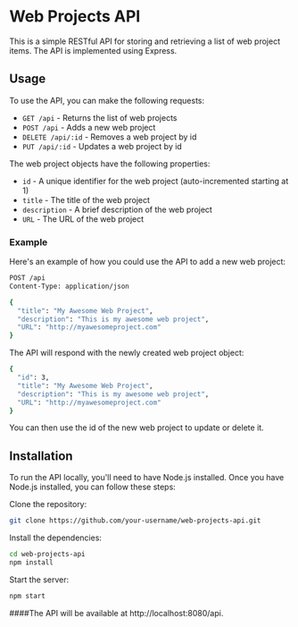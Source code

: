 # Web Projects API

This is a simple RESTful API for storing and retrieving a list of web project items. The API is implemented using Express.

## Usage

To use the API, you can make the following requests:

- `GET /api` - Returns the list of web projects
- `POST /api` - Adds a new web project
- `DELETE /api/:id` - Removes a web project by id
- `PUT /api/:id` - Updates a web project by id

The web project objects have the following properties:

- `id` - A unique identifier for the web project (auto-incremented starting at 1)
- `title` - The title of the web project
- `description` - A brief description of the web project
- `URL` - The URL of the web project

### Example

Here's an example of how you could use the API to add a new web project:

```bash
POST /api
Content-Type: application/json

{
  "title": "My Awesome Web Project",
  "description": "This is my awesome web project",
  "URL": "http://myawesomeproject.com"
}
```
The API will respond with the newly created web project object:


```bash
{
  "id": 3,
  "title": "My Awesome Web Project",
  "description": "This is my awesome web project",
  "URL": "http://myawesomeproject.com"
}
```
You can then use the id of the new web project to update or delete it.

## Installation
To run the API locally, you'll need to have Node.js installed. Once you have Node.js installed, you can follow these steps:

Clone the repository:

```bash
git clone https://github.com/your-username/web-projects-api.git
```
Install the dependencies:

```bash
cd web-projects-api
npm install
```
Start the server:

```bash
npm start
```
####The API will be available at http://localhost:8080/api.
